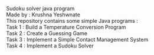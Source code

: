 Sudoku solver java program
<br>
Made by : Krushna Yeshwnate
<br>
This repository contains some simple Java programs :
<br>
Task 1 : Build a Temperature Conversion Program
<br>
Task 2 : Create a Guessing Game
<br>
Task 3 : Implement a Simple Contact Management System
<br>
Task 4 : Implement a Sudoku Solver
